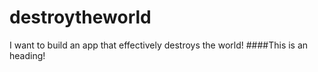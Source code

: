 # destroytheworld
I want to build an app that effectively destroys the world!
####This is an heading!
